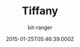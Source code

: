 ---
title: Tiffany
github: https://github.com/bit-ranger/blog
demo: https://bit-ranger.github.io/blog/
author: bit-ranger
ssg:
  - Jekyll
cms:
  - No Cms
date: 2015-01-25T05:46:39.000Z
description: 博客
stale: true
---